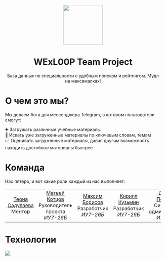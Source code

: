 <div align="center">
    <img src="https://sun9-36.userapi.com/c857236/v857236684/186718/on0jc3AcTDQ.jpg" width=128>
    <h1>WExL00P Team Project</h1>
    <p>База данных по специальности с удобным поиском и рейтингом. Мудл на максималках!</p>
</div>

# О чем это мы?

Мы делаем бота для мессенджера Telegram, в котором пользователи смогут:

➕  Загружать различные учебные материалы  
🔎  Искать уже загруженные материалы по ключевым словам, темам  
📈  Оценивать загруженные материалы, давая другим возможность находить достойные материалы быстрее

# Команда

Нас пятеро, и вот какие роли каждый из нас выполняет:

<table>
    <tr>
        <td align="center">
            <a href="https://git.iu7.bmstu.ru/teopalmer">Теона Садулаева</a><br>
            Ментор
        </td>
        <td align="center">
            <a href="https://git.iu7.bmstu.ru/kmd19u791">Матвей Котцов</a><br>
            Руководитель проекта<br>
            <i>ИУ7-26Б</i>
        </td>
        <td align="center">
            <a href="https://git.iu7.bmstu.ru/bma19u390">Максим Борисов</a><br> 
            Разработчик<br>
            <i>ИУ7-26Б</i>
        </td>
        <td align="center">
            <a href="https://git.iu7.bmstu.ru/kko19u794">Кирилл Кузьмин</a><br>
            Разработчик<br>
            <i>ИУ7-26Б</i>
        </td>
        <td align="center">
            <a href="https://git.iu7.bmstu.ru/pdyu19u833">Даниил Порошин</a><br>
            Системный администратор<br>
            <i>ИУ7-26Б</i>
        </td>
        <td align="center">
            <a href="https://git.iu7.bmstu.ru/smf19u641">Мария Слепокурова</a><br>
            UX дизайнер<br>
            <i>ИУ7-26Б</i>
        </td>
    </tr>
</table>

# Технологии

<img src="https://upload.wikimedia.org/wikipedia/commons/f/f8/Python_logo_and_wordmark.svg">